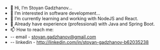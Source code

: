 - 👋 Hi, I’m Stoyan Gadzhanov...
- 👀 I’m interested in software development...
- 🌱 I’m currently learning and working with NodeJS and React.
- 🤯 Already have experience (professional) with Java and Spring Boot. 
- 📫 How to reach me: 
- -- email - stoyan.gadzhanov@gmail.com 
- -- linkedin - http://linkedin.com/in/stoyan-gadzhanov-b62035238

<!---
sgadzhanov/sgadzhanov is a ✨ special ✨ repository because its `README.md` (this file) appears on your GitHub profile.
You can click the Preview link to take a look at your changes.
--->
